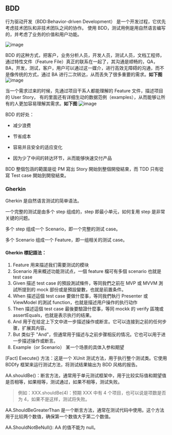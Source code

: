 ## BDD

行为驱动开发（BDD:Behavior-driven Development） 是一个开发过程，它优先考虑技术团队和非技术团队之间的协作。 使用 BDD，测试用例是用自然语言编写的，并考虑了业务的价值和用户功能。

![image](https://github.com/Tracy-Wei/studyNote/assets/109784975/f7351080-37fc-43f5-96c1-4ffefee1e2dd)

BDD 的这种方式，把客户，业务分析人员，开发人员，测试人员，文档工程师，通过特性文件（Feature File）真正的联系在一起了，其沟通是顺畅的，QA，BA，开发，测试，客户，用户可以通过这一媒介，进行高效无障碍的沟通，而不是像传统的方式，通过 BA 进行二次转达，从而丢失了很多重要的需求。**如下图**
![image](https://github.com/Tracy-Wei/studyNote/assets/109784975/3530c372-d440-40b5-937e-116d91427c2a)

当一个需求过来的时候，先通过项目干系人都能理解的 Feature 文件，描述项目的 User Story， 有的里面还有详细生动的数据范例（examples），从而能够让所有的人更加容易理解其需求。**如下图**
![image](https://github.com/Tracy-Wei/studyNote/assets/109784975/a3801dc6-feb6-421a-a056-10f893468647)

BDD 的好处：

- 减少浪费

- 节省成本

- 容易并且安全的适应变化

- 因为少了中间的转达环节，从而能够快速交付产品

BDD 整個包涵的範圍是從 PM 寫出 Story 開始到整個開發結束，而 TDD 只有從寫 Test case 開始到開發結束。

### Gherkin

Gherkin 是自然语言测试的简单语法。

一个完整的测试是由多个 step 组成的，step 即最小单元，如何复用 step 是非常关键的问题。

多个 step 组成一个 Scenario，即一个完整的测试 case。

多个 Scenario 组成一个 Feature，即一组相关的测试 case。

#### Gherkin 標記語法：

1. Feature
   用来描述我们需要测试的模块
2. Scenario
   用来概述功能测试点，一個 feature 檔可有多個 scenario 也就是 test case
3. Given
   描述 test case 的預設測試條件，等同我們之前在 MVP 或 MVVM 測試所提到的 mock 部份或是預設變數，也就是前置条件。
4. When
   描述這個 test case 要做什麼事，等同我們執行 Presenter 或 ViewModel 的測試 function，也就是描述用户操作的执行动作
5. Then
   描述這個 test case 最後要驗證什麼事，等同 mockk 的 verify 區塊或 assertEquals，也就是表示执行的结果。
6. And
   用于在给定上下文中进一步描述操作或断言。它可以连接到之前的任何步骤，扩展其内容。
7. But
   类似于 "And"，但通常用于描述与之前步骤相反的情况。它也可以用于进一步描述操作或断言。
8. Example（or Scenario）
   某一个场景的具体入参和期望

[Fact] Execute() 方法：这是一个 XUnit 测试方法，用于执行整个测试类。它使用 BDDfy 框架来运行测试方法，将测试结果输出为 BDD 风格的报告。

AA.shouldBe()：断言方法，通常用于单元测试框架中，用于比较实际值和期望值是否相等，如果相等，测试通过，如果不相等，测试失败。

> 例如：XXX.shouldBe(4)：预期 XXX 中有 4 个项目，也可以说是项数是否为 4，如果不是这样，测试将失败。

AA.ShouldBeGreaterThan 是一个断言方法，通常在测试代码中使用。这个方法用于比较两个数值，确保第一个数值大于第二个数值。

AA.ShouldNotBeNull(): AA 的值不能为 null。

